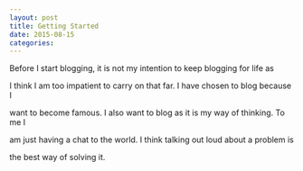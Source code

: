 ```yaml
---
layout: post
title: Getting Started
date: 2015-08-15
categories:
---
```

Before I start blogging, it is not my intention to keep blogging for life as

I think I am too impatient to carry on that far. I have chosen to blog because I

want to  become famous. I also want to blog as it is my way of thinking. To me I

 am just having a chat to the world. I think talking out loud about a problem is

 the best way of solving it.
